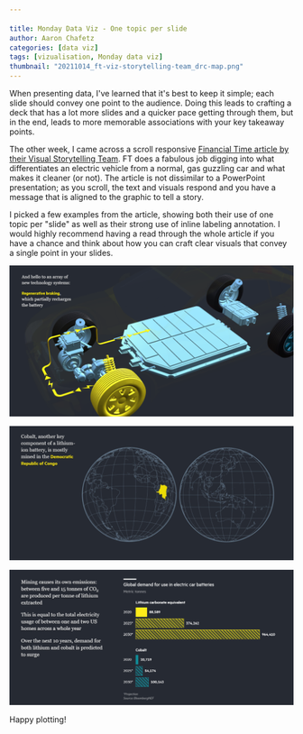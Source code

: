 ```yaml
---

title: Monday Data Viz - One topic per slide
author: Aaron Chafetz
categories: [data viz]
tags: [vizualisation, Monday data viz]
thumbnail: "20211014_ft-viz-storytelling-team_drc-map.png"
---
```


When presenting data, I've learned that it's best to keep it simple; each slide should convey one point to the audience. Doing this leads to crafting a deck that has a lot more slides and a quicker pace getting through them, but in the end, leads to more memorable associations with your key takeaway points. 

The other week, I came across a scroll responsive [Financial Time article by their Visual Storytelling Team](https://ig.ft.com/electric-car/). FT does a fabulous job digging into what differentiates an electric vehicle from a normal, gas guzzling car and what makes it cleaner (or not).  The article is not dissimilar to a PowerPoint presentation; as you scroll, the text and visuals respond and you have a message that is aligned to the graphic to tell a story. 

I picked a few examples from the article, showing both their use of one topic per "slide" as well as their strong use of inline labeling annotation. I would highly recommend having a read through the whole article if you have a chance and think about how you can craft clear visuals that convey a single point in your slides.

![](/assets/images/posts/20211014_ft-viz-storytelling-team_braking.png)

![](/assets/images/posts/20211014_ft-viz-storytelling-team_drc-map.png)

![](/assets/images/posts/20211014_ft-viz-storytelling-team_demand-plot.png)

Happy plotting!